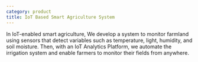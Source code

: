 ```yaml
---
category: product
title: IoT Based Smart Agriculture System
---
```


In IoT-enabled smart agriculture, We develop a system to monitor farmland using sensors that detect variables such as temperature, light, humidity, and soil moisture. Then, with an IoT Analytics Platform, we automate the irrigation system and enable farmers to monitor their fields from anywhere.

